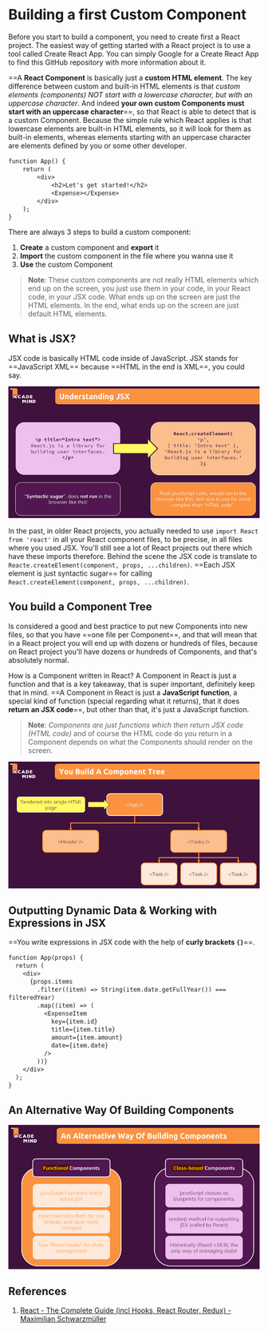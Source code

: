 # Building a first Custom Component

Before you start to build a component, you need to create first a React project. The easiest way of getting started with a React project is to use a tool called Create React App. You can simply Google for a Create React App to find this GitHub repository with more information about it.

==A **React Component** is basically just a **custom HTML element**. The key difference between custom and built-in HTML elements is that _custom elements (components) NOT start with a lowercase character, but with an uppercase character_. And indeed **your own custom Components must start with an uppercase character**==, so that React is able to detect that is a custom Component. Because the simple rule which React applies is that lowercase elements are built-in HTML elements, so it will look for them as built-in elements, whereas elements starting with an uppercase character are elements defined by you or some other developer.

```react
function App() {
    return (
        <div>
            <h2>Let's get started!</h2>
            <Expense></Expense>
        </div>
    );
}
```

There are always 3 steps to build a custom component:

1. **Create** a custom component and **export** it
2. **Import** the custom component in the file where you wanna use it
3. **Use** the custom Component

> **Note**: These custom components are not really HTML elements which end up on the screen, you just use them in your code, in your React code, in your JSX code. What ends up on the screen are just the HTML elements. In the end, what ends up on the screen are just default HTML elements.

## What is JSX?

JSX code is basically HTML code inside of JavaScript. JSX stands for ==JavaScript XML== because ==HTML in the end is XML==, you could say.

![033_what_is_JSX](..\img\033_what_is_JSX.jpg)

In the past, in older React projects, you actually needed to use `import React from 'react'` in all your React component files, to be precise, in all files where you used JSX. You'll still see a lot of React projects out there which have these imports therefore. Behind the scene the JSX code is translate to `Reacte.createElement(component, props, ...children)`. ==Each JSX element is just syntactic sugar== for calling `React.createElement(component, props, ...children)`.

## You build a Component Tree

Is considered a good and best practice to put new Components into new files, so that you have ==one file per Component==, and that will mean that in a React project you will end up with dozens or hundreds of files, because on React project you'll have dozens or hundreds of Components, and that's absolutely normal.

How is a Component written in React? A Component in React is just a function and that is a key takeaway, that is super important, definitely keep that in mind. ==A Component in React is just a **JavaScript function**, a special kind of function (special regarding what it returns), that it does **return an JSX code**==, but other than that, it's just a JavaScript function.

> **Note**: _Components are just functions which then return JSX code (HTML code)_ and of course the HTML code do you return in a Component depends on what the Components should render on the screen.

![033_component_tree](..\img\033_component_tree.jpg)

## Outputting Dynamic Data & Working with Expressions in JSX

==You write expressions in JSX code with the help of **curly brackets `{}`**==.

```react
function App(props) {
  return (
    <div>
      {props.items
        .filter((item) => String(item.date.getFullYear()) === filteredYear)
        .map((item) => (
          <ExpenseItem
            key={item.id}
            title={item.title}
            amount={item.amount}
            date={item.date}
          />
        ))}
    </div>
  );
}
```

## An Alternative Way Of Building Components

![033_alternative_way_of_building_components](..\img\033_alternative_way_of_building_components.jpg)

## References

1. [React - The Complete Guide (incl Hooks, React Router, Redux) - Maximilian Schwarzmüller](https://www.udemy.com/course/react-the-complete-guide-incl-redux/)